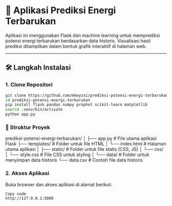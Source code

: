 # 🔋 Aplikasi Prediksi Energi Terbarukan

Aplikasi ini menggunakan Flask dan machine learning untuk memprediksi potensi energi terbarukan berdasarkan data historis. Visualisasi hasil prediksi ditampilkan dalam bentuk grafik interaktif di halaman web.

---

## 🛠️ Langkah Instalasi

### 1. Clone Repositori

```bash gunakan terminal VSCode
git clone https://github.com/mkeyzxi/prediksi-potensi-energi-terbarukan.git
cd prediksi-potensi-energi-terbarukan
pip install flask pandas numpy prophet scikit-learn matplotlib
source .venv/bin/activate
python app.py

```

### 📁 Struktur Proyek
prediksi-potensi-energi-terbarukan/
│
├── app.py                # File utama aplikasi Flask
├── templates/            # Folder untuk file HTML
│   └── index.html        # Halaman utama aplikasi
│
├── static/               # Folder untuk file statis (CSS, JS)
│   └── css/
│       └── style.css     # File CSS untuk styling
│
└── data/                 # Folder untuk menyimpan data historis
    └── data.csv          # Contoh file data historis

### 2. Akses Aplikasi
Buka browser dan akses aplikasi di alamat berikut:

```Run
Copy code
http://127.0.0.1:5000
```
